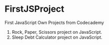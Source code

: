# FirstJSProject
First JavaScript Own Projects from Codecademy

1. Rock, Paper, Scissors project on JavaScript.
2. Sleep Debt Calculator project on JavaScript.

